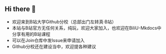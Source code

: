 ## Hi there 👋

+ 欢迎来到B站大学Github分校（总部出门左转真·B站）
+ 本站与B站官方无任何关系，纯玩，欢迎大家加入，也欢迎在BiliU-Mkdocs中分享有用的B站课程
+ 可以在Join仓库中发Issue来申请加入
+ Github分校还在建设当中，欢迎提各种建议
